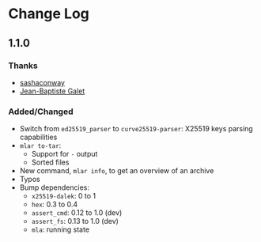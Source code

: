 # Change Log

## 1.1.0

### Thanks

- [sashaconway](https://github.com/sashaconway)
- [Jean-Baptiste Galet](https://github.com/jbgalet)

### Added/Changed

- Switch from `ed25519_parser` to `curve25519-parser`: X25519 keys parsing capabilities
- `mlar to-tar`:
  - Support for `-` output
  - Sorted files
- New command, `mlar info`, to get an overview of an archive
- Typos
- Bump dependencies:
  - `x25519-dalek`: 0 to 1
  - `hex`: 0.3 to 0.4
  - `assert_cmd`: 0.12 to 1.0 (dev)
  - `assert_fs`: 0.13 to 1.0 (dev)
  - `mla`: running state